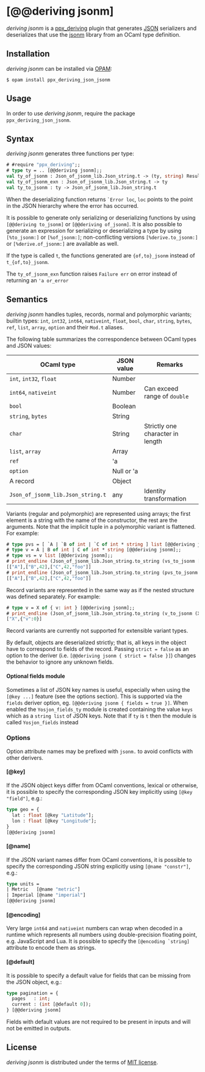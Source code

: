 [@@deriving jsonm]
===================

_deriving jsonm_ is a [ppx_deriving][pd] plugin that generates
[JSON][] serializers and deserializes that use the [jsonm][] library
from an OCaml type definition.

[pd]: https://github.com/whitequark/ppx_deriving
[json]: http://tools.ietf.org/html/rfc4627
[jsonm]: http://mjambon.com/jsonm.html

Installation
------------

_deriving jsonm_ can be installed via [OPAM](https://opam.ocaml.org):

    $ opam install ppx_deriving_json_jsonm

Usage
-----

In order to use _deriving jsonm_, require the package `ppx_deriving_json_jsonm`.

Syntax
------

_deriving jsonm_ generates three functions per type:

``` ocaml
# #require "ppx_deriving";;
# type ty = .. [@@deriving jsonm];;
val ty_of_jsonm : Json_of_jsonm_lib.Json_string.t -> (ty, string) Result.result
val ty_of_jsonm_exn : Json_of_jsonm_lib.Json_string.t -> ty
val ty_to_jsonm : ty -> Json_of_jsonm_lib.Json_string.t
```

When the deserializing function returns <code>\`Error loc</code>, `loc` points to the point in the JSON hierarchy where the error has occurred.

It is possible to generate only serializing or deserializing functions by using `[@@deriving to_jsonm]` or `[@@deriving of_jsonm]`. It is also possible to generate an expression for serializing or deserializing a type by using `[%to_jsonm:]` or `[%of_jsonm:]`; non-conflicting versions `[%derive.to_jsonm:]` or `[%derive.of_jsonm:]` are available as well.

If the type is called `t`, the functions generated are `{of,to}_jsonm` instead of `t_{of,to}_jsonm`.

The `ty_of_jsonm_exn` function raises `Failure err` on error instead of returning an `'a or_error`

Semantics
---------

_deriving jsonm_ handles tuples, records, normal and polymorphic variants; builtin types: `int`, `int32`, `int64`, `nativeint`, `float`, `bool`, `char`, `string`, `bytes`, `ref`, `list`, `array`, `option` and their `Mod.t` aliases.

The following table summarizes the correspondence between OCaml types and JSON values:

| OCaml type                            | JSON value | Remarks                          |
| ------------------------------------- | ---------- | -------------------------------- |
| `int`, `int32`, `float`               | Number     |                                  |
| `int64`, `nativeint`                  | Number     | Can exceed range of `double`     |
| `bool`                                | Boolean    |                                  |
| `string`, `bytes`                     | String     |                                  |
| `char`                                | String     | Strictly one character in length |
| `list`, `array`                       | Array      |                                  |
| `ref`                                 | 'a         |                                  |
| `option`                              | Null or 'a |                                  |
| A record                              | Object     |                                  |
| `Json_of_jsonm_lib.Json_string.t`     | any        | Identity transformation          |

Variants (regular and polymorphic) are represented using arrays; the first element is a string with the name of the constructor, the rest are the arguments. Note that the implicit tuple in a polymorphic variant is flattened. For example:

``` ocaml
# type pvs = [ `A | `B of int | `C of int * string ] list [@@deriving jsonm];;
# type v = A | B of int | C of int * string [@@deriving jsonm];;
# type vs = v list [@@deriving jsonm];;
# print_endline (Json_of_jsonm_lib.Json_string.to_string (vs_to_jsonm [A; B 42; C (42, "foo")]));;
[["A"],["B",42],["C",42,"foo"]]
# print_endline (Json_of_jsonm_lib.Json_string.to_string (pvs_to_jsonm [`A; `B 42; `C (42, "foo")]));;
[["A"],["B",42],["C",42,"foo"]]
```

Record variants are represented in the same way as if the nested structure was defined separately. For example:

```ocaml
# type v = X of { v: int } [@@deriving jsonm];;
# print_endline (Json_of_jsonm_lib.Json_string.to_string (v_to_jsonm (X { v = 0 })));;
["X",{"v":0}]
```

Record variants are currently not supported for extensible variant types.

By default, objects are deserialized strictly; that is, all keys in the object have to correspond to fields of the record. Passing `strict = false` as an option to the deriver  (i.e. `[@@deriving jsonm { strict = false }]`) changes the behavior to ignore any unknown fields.

#### Optional fields module
Sometimes a list of JSON key names is useful, especially when using the `[@key ...]` feature (see the options section).
This is supported via the `fields` deriver option,  eg. `[@@deriving jsonm { fields = true }]`.
When enabled the `Yosjon_fields_ty` module is created containing the value `keys` which as a `string list` of JSON keys.
Note that if `ty` is `t` then the module is called `Yosjon_fields` instead

### Options

Option attribute names may be prefixed with `jsonm.` to avoid conflicts with other derivers.

#### [@key]

If the JSON object keys differ from OCaml conventions, lexical or otherwise, it is possible to specify the corresponding JSON key implicitly using <code>[@key "field"]</code>, e.g.:

``` ocaml
type geo = {
  lat : float [@key "Latitude"];
  lon : float [@key "Longitude"];
}
[@@deriving jsonm]
```

#### [@name]

If the JSON variant names differ from OCaml conventions, it is possible to specify the corresponding JSON string explicitly using <code>[@name "constr"]</code>, e.g.:

``` ocaml
type units =
| Metric   [@name "metric"]
| Imperial [@name "imperial"]
[@@deriving jsonm]
```

#### [@encoding]

Very large `int64` and `nativeint` numbers can wrap when decoded in a runtime which represents all numbers using double-precision floating point, e.g. JavaScript and Lua. It is possible to specify the <code>[@encoding \`string]</code> attribute to encode them as strings.

#### [@default]

It is possible to specify a default value for fields that can be missing from the JSON object, e.g.:

``` ocaml
type pagination = {
  pages   : int;
  current : (int [@default 0]);
} [@@deriving jsonm]
```

Fields with default values are not required to be present in inputs and will not be emitted in outputs.

License
-------

_deriving jsonm_ is distributed under the terms of [MIT license](LICENSE.txt).
